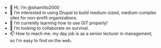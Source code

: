 - 👋 Hi, I’m @shamilto2000
- 👀 I’m interested in using Drupal to build medium-sized, medium-complex sites for non-profit organizations.
- 🌱 I’m currently learning how to use GIT properly!
- 💞️ I’m looking to collaborate on survival.
- 📫 How to reach me: my day job is as a senior lecturer in management, so I'm easy to find on the web.

<!---
shamilto2000/shamilto2000 is a ✨ special ✨ repository because its `README.md` (this file) appears on your GitHub profile.
You can click the Preview link to take a look at your changes.
--->
